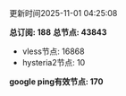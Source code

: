 更新时间2025-11-01 04:25:08

**总订阅: 188**
**总节点: 43843**
- vless节点: 16868
- hysteria2节点: 10

**google ping有效节点: 170**
